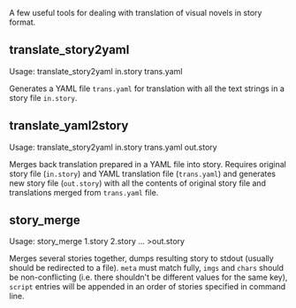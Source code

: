 A few useful tools for dealing with translation of visual novels in
story format.

## translate_story2yaml

Usage: translate_story2yaml in.story trans.yaml

Generates a YAML file `trans.yaml` for translation with all the text
strings in a story file `in.story`.

## translate_yaml2story

Usage: translate_story2yaml in.story trans.yaml out.story

Merges back translation prepared in a YAML file into story. Requires
original story file (`in.story`) and YAML translation file
(`trans.yaml`) and generates new story file (`out.story`) with all the
contents of original story file and translations merged from
`trans.yaml` file.

## story_merge

Usage: story_merge 1.story 2.story ... >out.story

Merges several stories together, dumps resulting story to stdout
(usually should be redirected to a file). `meta` must match fully,
`imgs` and `chars` should be non-conflicting (i.e. there shouldn't be
different values for the same key), `script` entries will be appended
in an order of stories specified in command line.

